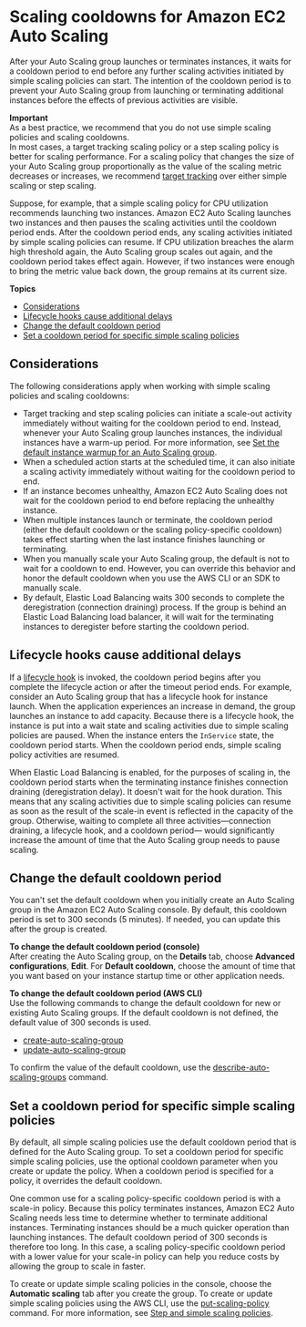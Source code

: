 # Scaling cooldowns for Amazon EC2 Auto Scaling<a name="ec2-auto-scaling-scaling-cooldowns"></a>

After your Auto Scaling group launches or terminates instances, it waits for a cooldown period to end before any further scaling activities initiated by simple scaling policies can start\. The intention of the cooldown period is to prevent your Auto Scaling group from launching or terminating additional instances before the effects of previous activities are visible\. 

**Important**  
As a best practice, we recommend that you do not use simple scaling policies and scaling cooldowns\.   
In most cases, a target tracking scaling policy or a step scaling policy is better for scaling performance\. For a scaling policy that changes the size of your Auto Scaling group proportionally as the value of the scaling metric decreases or increases, we recommend [target tracking](as-scaling-target-tracking.md) over either simple scaling or step scaling\.

Suppose, for example, that a simple scaling policy for CPU utilization recommends launching two instances\. Amazon EC2 Auto Scaling launches two instances and then pauses the scaling activities until the cooldown period ends\. After the cooldown period ends, any scaling activities initiated by simple scaling policies can resume\. If CPU utilization breaches the alarm high threshold again, the Auto Scaling group scales out again, and the cooldown period takes effect again\. However, if two instances were enough to bring the metric value back down, the group remains at its current size\.

**Topics**
+ [Considerations](#cooldown-considerations)
+ [Lifecycle hooks cause additional delays](#cooldowns-lifecycle-hooks)
+ [Change the default cooldown period](#set-default-cooldown)
+ [Set a cooldown period for specific simple scaling policies](#cooldowns-scaling-specific)

## Considerations<a name="cooldown-considerations"></a>

The following considerations apply when working with simple scaling policies and scaling cooldowns:
+ Target tracking and step scaling policies can initiate a scale\-out activity immediately without waiting for the cooldown period to end\. Instead, whenever your Auto Scaling group launches instances, the individual instances have a warm\-up period\. For more information, see [Set the default instance warmup for an Auto Scaling group](ec2-auto-scaling-default-instance-warmup.md)\.
+ When a scheduled action starts at the scheduled time, it can also initiate a scaling activity immediately without waiting for the cooldown period to end\. 
+ If an instance becomes unhealthy, Amazon EC2 Auto Scaling does not wait for the cooldown period to end before replacing the unhealthy instance\.
+ When multiple instances launch or terminate, the cooldown period \(either the default cooldown or the scaling policy\-specific cooldown\) takes effect starting when the last instance finishes launching or terminating\.
+ When you manually scale your Auto Scaling group, the default is not to wait for a cooldown to end\. However, you can override this behavior and honor the default cooldown when you use the AWS CLI or an SDK to manually scale\. 
+ By default, Elastic Load Balancing waits 300 seconds to complete the deregistration \(connection draining\) process\. If the group is behind an Elastic Load Balancing load balancer, it will wait for the terminating instances to deregister before starting the cooldown period\.

## Lifecycle hooks cause additional delays<a name="cooldowns-lifecycle-hooks"></a>

If a [lifecycle hook](lifecycle-hooks.md) is invoked, the cooldown period begins after you complete the lifecycle action or after the timeout period ends\. For example, consider an Auto Scaling group that has a lifecycle hook for instance launch\. When the application experiences an increase in demand, the group launches an instance to add capacity\. Because there is a lifecycle hook, the instance is put into a wait state and scaling activities due to simple scaling policies are paused\. When the instance enters the `InService` state, the cooldown period starts\. When the cooldown period ends, simple scaling policy activities are resumed\.

When Elastic Load Balancing is enabled, for the purposes of scaling in, the cooldown period starts when the terminating instance finishes connection draining \(deregistration delay\)\. It doesn't wait for the hook duration\. This means that any scaling activities due to simple scaling policies can resume as soon as the result of the scale\-in event is reflected in the capacity of the group\. Otherwise, waiting to complete all three activities—connection draining, a lifecycle hook, and a cooldown period— would significantly increase the amount of time that the Auto Scaling group needs to pause scaling\.

## Change the default cooldown period<a name="set-default-cooldown"></a>

You can't set the default cooldown when you initially create an Auto Scaling group in the Amazon EC2 Auto Scaling console\. By default, this cooldown period is set to 300 seconds \(5 minutes\)\. If needed, you can update this after the group is created\. 

**To change the default cooldown period \(console\)**  
After creating the Auto Scaling group, on the **Details** tab, choose **Advanced configurations**, **Edit**\. For **Default cooldown**, choose the amount of time that you want based on your instance startup time or other application needs\.

**To change the default cooldown period \(AWS CLI\)**  
Use the following commands to change the default cooldown for new or existing Auto Scaling groups\. If the default cooldown is not defined, the default value of 300 seconds is used\. 
+ [create\-auto\-scaling\-group](https://docs.aws.amazon.com/cli/latest/reference/autoscaling/create-auto-scaling-group.html)
+ [update\-auto\-scaling\-group](https://docs.aws.amazon.com/cli/latest/reference/autoscaling/update-auto-scaling-group.html)

To confirm the value of the default cooldown, use the [describe\-auto\-scaling\-groups](https://docs.aws.amazon.com/cli/latest/reference/autoscaling/describe-auto-scaling-groups.html) command\.

## Set a cooldown period for specific simple scaling policies<a name="cooldowns-scaling-specific"></a>

By default, all simple scaling policies use the default cooldown period that is defined for the Auto Scaling group\. To set a cooldown period for specific simple scaling policies, use the optional cooldown parameter when you create or update the policy\. When a cooldown period is specified for a policy, it overrides the default cooldown\.

One common use for a scaling policy\-specific cooldown period is with a scale\-in policy\. Because this policy terminates instances, Amazon EC2 Auto Scaling needs less time to determine whether to terminate additional instances\. Terminating instances should be a much quicker operation than launching instances\. The default cooldown period of 300 seconds is therefore too long\. In this case, a scaling policy\-specific cooldown period with a lower value for your scale\-in policy can help you reduce costs by allowing the group to scale in faster\. 

To create or update simple scaling policies in the console, choose the **Automatic scaling** tab after you create the group\. To create or update simple scaling policies using the AWS CLI, use the [put\-scaling\-policy](https://docs.aws.amazon.com/cli/latest/reference/autoscaling/put-scaling-policy.html) command\. For more information, see [Step and simple scaling policies](as-scaling-simple-step.md)\.